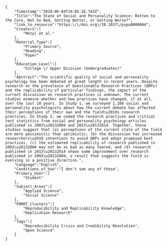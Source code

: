 
    {
        "Timestamp":"2020-06-04T19:05:26.743Z",
        "Title":"The State of Social and Personality Science: Rotten to the Core, Not So Bad, Getting Better, or Getting Worse?",
        "link_to_resource":"https:\/\/doi.org\/10.1037\/pspa0000084",
        "Creators":[
            "Motyl et al."
        ],
        "Material_Type":[
            "Primary Source",
            "Reading",
            "Paper"
        ],
        "Education_Level":[
            "College \/ Upper Division (Undergraduates)"
        ],
        "Abstract":"The scientific quality of social and personality psychology has been debated at great length in recent years. Despite research on the prevalence of Questionable Research Practices (QRPs) and the replicability of particular findings, the impact of the current discussion on research practices is unknown. The current studies examine whether and how practices have changed, if at all, over the last 10 years. In Study 1, we surveyed 1,166 social and personality psychologists about how the current debate has affected their perceptions of their own and the field\u2019s research practices. In Study 2, we coded the research practices and critical test statistics from social and personality psychology articles published in 2003\u20132004 and 2013\u20132014. Together, these studies suggest that (a) perceptions of the current state of the field are more pessimistic than optimistic; (b) the discussion has increased researchers\u2019 intentions to avoid QRPs and adopt proposed best practices, (c) the estimated replicability of research published in 2003\u20132004 may not be as bad as many feared, and (d) research published in 2013\u20132014 shows some improvement over research published in 2003\u20132004, a result that suggests the field is evolving in a positive direction.",
        "Language":"English",
        "Conditions_of_Use":"I don't see any of these",
        "Primary_User":[
            "Student"
        ],
        "Subject_Areas":[
            "Applied Science",
            "Social Science"
        ],
        "FORRT_Clusters":[
            "Reproducibility and Replicability Knowledge",
            "Replication Research"
        ],
        "Tags":[
            "Reproducibility Crisis and Credibility Revolution",
            "Open Science"
        ]
    }
